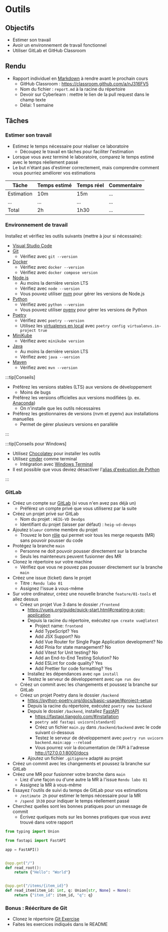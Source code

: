 # Outils

## Objectifs

- Estimer son travail
- Avoir un environnement de travail fonctionnel
- Utiliser GitLab et GitHub Classroom

## Rendu

- Rapport individuel en [Markdown](https://fr.wikipedia.org/wiki/Markdown) à rendre avant le prochain cours
  - GitHub Classroom : https://classroom.github.com/a/nJ316FV5
  - Nom du fichier : `report.md` à la racine du répertoire
  - Devoir sur Cyberlearn : mettre le lien de la pull request dans le champ texte
  - Délai: 1 semaine

## Tâches

### Estimer son travail

- Estimez le temps nécessaire pour réaliser ce laboratoire
  - Découpez le travail en tâches pour faciliter l'estimation
- Lorsque vous avez terminé le laboratoire, comparez le temps estimé avec le temps réellement passé
- Le but n'étant pas d'estimer correctement, mais comprendre comment vous pourriez améliorer vos estimations

| Tâche      | Temps estimé | Temps réel | Commentaire |
| ---------- | ------------ | ---------- | ----------- |
| Estimation | 10m          | 15m        | ...         |
| ...        | ...          | ...        | ...         |
| Total      | 2h           | 1h30       | ...         |

### Environnement de travail

Installez et vérifiez les outils suivants (mettre à jour si nécessaire):

- [Visual Studio Code](https://code.visualstudio.com/)
- [Git](https://git-scm.com/)
  - Vérifiez avec `git --version`
- [Docker](https://www.docker.com/)
  - Vérifiez avec `docker --version`
  - Vérifiez avec `docker compose version`
- [Node.js](https://nodejs.org/)
  - Au moins la dernière version LTS
  - Vérifiez avec `node --version`
  - Vous pouvez utiliser [nvm](https://github.com/nvm-sh/nvm) pour gérer les versions de Node.js
- [Python](https://www.python.org/)
  - Vérifiez avec `python --version`
  - Vous pouvez utiliser [pyenv](https://github.com/pyenv/pyenv) pour gérer les versions de Python
- [Poetry](https://python-poetry.org/)
  - Vérifiez avec `poetry --version`
  - Utilisez les [virtualenvs en local](https://python-poetry.org/docs/configuration/#virtualenvsin-project) avec `poetry config virtualenvs.in-project true`
- [MiniKube](https://minikube.sigs.k8s.io/docs/)
  - Vérifiez avec `minikube version`
- [Java](https://adoptium.net/fr/)
  - Au moins la dernière version LTS
  - Vérifiez avec `java --version`
- [Maven](https://maven.apache.org/)
  - Vérifiez avec `mvn --version`

:::tip[Conseils]

- Préférez les versions stables (LTS) aux versions de développement
  - Moins de bugs
- Préférez les versions officielles aux versions modifiées (p. ex. [Anaconda](https://www.anaconda.com/))
  - On n'installe que les outils nécessaires
- Préférez les gestionnaires de versions (nvm et pyenv) aux installations manuelles
  - Permet de gérer plusieurs versions en parallèle

:::

:::tip[Conseils pour Windows]

- Utilisez [Chocolatey](https://chocolatey.org/) pour installer les outils
- Utilisez [cmder](https://cmder.app/) comme terminal
  - Intégration avec [Windows Terminal](https://medium.com/talpor/windows-terminal-cmder-%EF%B8%8F-573e6890d143)
- Il est possible que vous deviez désactiver l'[alias d'exécution de Python](https://www.thewindowsclub.com/manage-app-execution-aliases-on-windows-10)

:::

### GitLab

- Créez un compte sur [GitLab](https://gitlab.com/) (si vous n'en avez pas déjà un)
  - Préférez un compte privé que vous utiliserez par la suite
- Créez un projet privé sur GitLab
  - Nom du projet : `HEIG-VD DevOps`
  - Identifiant du projet (laisser par défaut) : `heig-vd-devops`
- Ajoutez `blueur` comme membre du projet
  - Trouvez le bon [rôle](https://docs.gitlab.com/ee/user/permissions.html) qui permet voir tous les merge requests (MR) sans pouvoir pousser du code
- Protégez la branche `main`
  - Personne ne doit pouvoir pousser directement sur la branche
  - Seuls les mainteneurs peuvent fusionner des MR
- Clonez le répertoire sur votre machine
  - Vérifiez que vous ne pouvez pas pousser directement sur la branche `main`
- Créez une issue (ticket) dans le projet
  - Titre : `Rendu labo 01`
  - Assignez l'issue à vous-même
- Sur votre ordinateur, créez une nouvelle branche `feature/01-tools` et allez dessus
  - Créez un projet Vue 3 dans le dossier `/frontend`
    - https://vuejs.org/guide/quick-start.html#creating-a-vue-application
    - Depuis la racine du répertoire, exécutez `npm create vue@latest`
      - Project name: `frontend`
      - Add TypeScript? Yes
      - Add JSX Support? No
      - Add Vue Router for Single Page Application development? No
      - Add Pinia for state management? No
      - Add Vitest for Unit testing? No
      - Add an End-to-End Testing Solution? No
      - Add ESLint for code quality? Yes
      - Add Prettier for code formatting? Yes
    - Installez les dépendances avec `npm install`
    - Testez le serveur de développement avec `npm run dev`
  - Créez un commit avec les changements et poussez la branche sur GitLab
  - Créez un projet Poetry dans le dossier `/backend`
    - https://python-poetry.org/docs/basic-usage/#project-setup
    - Depuis la racine du répertoire, exécutez `poetry new backend`
    - Depuis le dossier `/backend`, installez [FastAPI](https://fastapi.tiangolo.com/)
      - https://fastapi.tiangolo.com/#installation
      - `poetry add fastapi uvicorn[standard]`
      - Créez un fichier `main.py` dans `/backend/backend` avec le code suivant ci-dessous
      - Testez le serveur de développement avec `poetry run uvicorn backend.main:app --reload`
      - Vous pourrez voir la documentation de l'API à l'adresse http://127.0.0.1:8000/docs
    - Ajoutez un fichier `.gitignore` adapté au projet
- Créez un commit avec les changements et poussez la branche sur GitLab
- Créez une MR pour fusionner votre branche dans `main`
  - Liez d'une façon ou d'une autre la MR à l'issue `Rendu labo 01`
  - Assignez la MR à vous-même
- Essayez l'outils de suivi du temps de GitLab pour vos estimations
  - `/estimate 2h` pour estimer le temps nécessaire pour la MR
  - `/spend 1h30` pour indiquer le temps réellement passé
- Cherchez quelles sont les bonnes pratiques pour un message de commit
  - Écrivez quelques mots sur les bonnes pratiques que vous avez trouvé dans votre rapport

```python title="/backend/backend/main.py" showLineNumbers
from typing import Union

from fastapi import FastAPI

app = FastAPI()


@app.get("/")
def read_root():
    return {"Hello": "World"}


@app.get("/items/{item_id}")
def read_item(item_id: int, q: Union[str, None] = None):
    return {"item_id": item_id, "q": q}
```

### Bonus : Réécriture de Git

- Clonez le répertoire [Git Exercise](https://github.com/blueur/git-exercises)
- Faites les exercices indiqués dans le README
